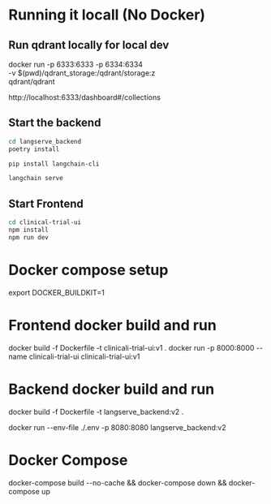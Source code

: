 # Running it locall (No Docker)

## Run qdrant locally for local dev

docker run -p 6333:6333 -p 6334:6334 \
    -v $(pwd)/qdrant_storage:/qdrant/storage:z \
    qdrant/qdrant

http://localhost:6333/dashboard#/collections


## Start the backend 

```bash
cd langserve_backend
poetry install

pip install langchain-cli

langchain serve
```

## Start Frontend

```bash
cd clinical-trial-ui
npm install
npm run dev

```

# Docker compose setup

export DOCKER_BUILDKIT=1

# Frontend docker build and run 

docker build -f Dockerfile -t clinicali-trial-ui:v1 .
docker run -p 8000:8000 --name clinicali-trial-ui clinicali-trial-ui:v1


# Backend docker build and run 

docker build -f Dockerfile -t langserve_backend:v2 .

docker run --env-file ./.env -p 8080:8080 langserve_backend:v2

# Docker Compose

docker-compose build --no-cache && docker-compose down && docker-compose up